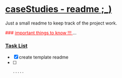 # <ins> caseStudies - readme ;_) </ins>

Just a small readme to keep track of the project work.

<span style="color:red"> ###  <ins> important things to know !!! </ins> </span>
...

### <ins> Task List </ins>

- [x]    create template readme
- [ ]     .....
